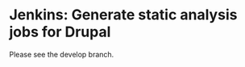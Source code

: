 Jenkins: Generate static analysis jobs for Drupal
=================================================

Please see the develop branch.
